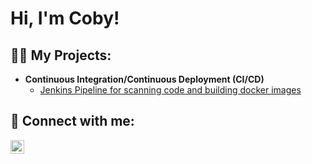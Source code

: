 <h1>Hi, I'm Coby!

<h2>👨‍💻 My Projects:</h2>

- <b>Continuous Integration/Continuous Deployment (CI/CD)</b>
  - [Jenkins Pipeline for scanning code and building docker images](https://github.com/RockiestSpy7)

<h2> 🤳 Connect with me:</h2>

[<img align="left" alt="Coby | LinkedIn" width="22px" src="https://cdn.jsdelivr.net/npm/simple-icons@v3/icons/linkedin.svg" />][linkedin]

[linkedin]: https://linkedin.com/in/coby-r-325857182/

<!--
**RockiestSpy7/RockiestSpy7** is a ✨ _special_ ✨ repository because its `README.md` (this file) appears on your GitHub profile.

Here are some ideas to get you started:

- 🔭 I’m currently working on ...
- 🌱 I’m currently learning ...
- 👯 I’m looking to collaborate on ...
- 🤔 I’m looking for help with ...
- 💬 Ask me about ...
- 📫 How to reach me: ...
- 😄 Pronouns: ...
- ⚡ Fun fact: ...
-->
